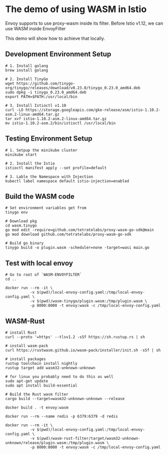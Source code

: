 # The demo of using WASM in Istio

Envoy supports to use proxy-wasm inside its filter.
Before Istio v1.12, we can use WASM inside EnvoyFilter

This demo will show how to achieve that locally.

## Development Environment Setup
```
# 1. Install golang
brew install golang

# 2. Install TinyGo
wget https://github.com/tinygo-org/tinygo/releases/download/v0.23.0/tinygo_0.23.0_amd64.deb
sudo dpkg -i tinygo_0.23.0_amd64.deb
export PATH=$PATH:/usr/local/bin

# 3. Install Istioctl v1.10
curl -LO https://storage.googleapis.com/gke-release/asm/istio-1.10.2-asm.2-linux-amd64.tar.gz
tar xvf istio-1.10.2-asm.2-linux-amd64.tar.gz
mv istio-1.10.2-asm.2/bin/istioctl /usr/local/bin
```


## Testing Environment Setup
```
# 1. Setpup the minikube cluster
minikube start

# 2. Install the Istio
istioctl manifest apply --set profile=default

# 3. Lable the Namespace with Injection
kubectl label namespace default istio-injection=enabled
```

## Build the WASM code
```
# Set environment variables get from
tinygo env

# Download pkg
cd wasm.tinygo
go mod edit -require=github.com/tetratelabs/proxy-wasm-go-sdk@main
go mod download github.com/tetratelabs/proxy-wasm-go-sdk

# Build go binary
tinygo build -o plugin.wasm -scheduler=none -target=wasi main.go
```

## Test with local envoy
```
# Go to root of `WASM-ENVOYFILTER`
cd ..

docker run --rm -it \
           -v $(pwd)/local-envoy-config.yaml:/tmp/local-envoy-config.yaml \
           -v $(pwd)/wasm-tinygo/plugin.wasm:/tmp/plugin.wasm \
           -p 8000:8000 -t envoy:wasm -c /tmp/local-envoy-config.yaml
```

## WASM-Rust
```
# install Rust
curl --proto '=https' --tlsv1.2 -sSf https://sh.rustup.rs | sh

# install wasm-pack
curl https://rustwasm.github.io/wasm-pack/installer/init.sh -sSf | sh

# install packages
rustup toolchain install nightly
rustup target add wasm32-unknown-unknown

# for linux you probably need to do this as well
sudo apt-get update
sudo apt install build-essential

# Build the Rust wasm filter
cargo build --target=wasm32-unknown-unknown --release

docker build . -t envoy:wasm

docker run --rm --name redis -p 6379:6379 -d redis

docker run --rm -it \
           -v $(pwd)/local-envoy-config.yaml:/tmp/local-envoy-config.yaml \
           -v $(pwd)/wasm-rust-filter/target/wasm32-unknown-unknown/release/plugin.wasm:/tmp/plugin.wasm \
           -p 8000:8000 -t envoy:wasm -c /tmp/local-envoy-config.yaml
```